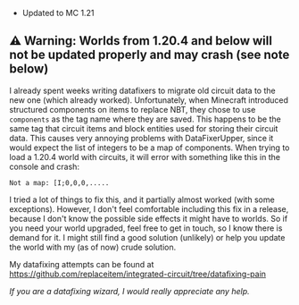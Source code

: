 * Updated to MC 1.21

## ⚠️ Warning: Worlds from 1.20.4 and below will not be updated properly and may crash (see note below)

I already spent weeks writing datafixers to migrate old circuit data to the new one (which already worked).
Unfortunately, when Minecraft introduced structured components on items to replace NBT,
they chose to use `components` as the tag name where they are saved.
This happens to be the same tag that circuit items and block entities used for storing their circuit data.
This causes very annoying problems with DataFixerUpper,
since it would expect the list of integers to be a map of components.
When trying to load a 1.20.4 world with circuits, it will error with something like this in the console and crash:
```
Not a map: [I;0,0,0,.....
```
I tried a lot of things to fix this, and it partially almost worked (with some exceptions).
However, I don't feel comfortable including this fix in a release,
because I don't know the possible side effects it might have to worlds.
So if you need your world upgraded,
feel free to get in touch, so I know there is demand for it.
I might still find a good solution (unlikely)
or help you update the world with my (as of now) crude solution.

My datafixing attempts can be found at https://github.com/replaceitem/integrated-circuit/tree/datafixing-pain

*If you are a datafixing wizard, I would really appreciate any help.*
